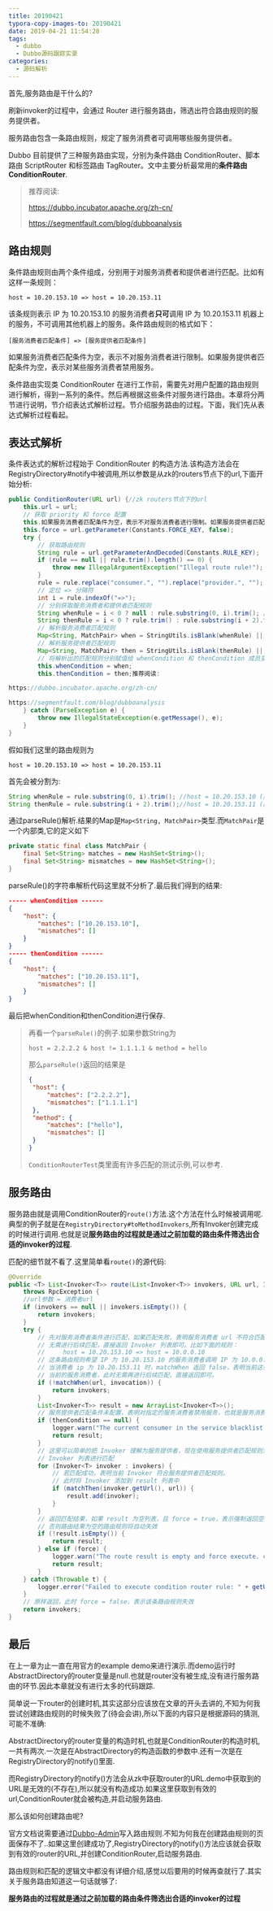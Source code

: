 ```yaml
---
title: 20190421
typora-copy-images-to: 20190421
date: 2019-04-21 11:54:28
tags:
  - dubbo
  - Dubbo源码跟踪实录
categories:
  - 源码解析
---
```


首先,服务路由是干什么的?

刷新invoker的过程中，会通过 Router 进行服务路由，筛选出符合路由规则的服务提供者。

服务路由包含一条路由规则，规定了服务消费者可调用哪些服务提供者。

Dubbo 目前提供了三种服务路由实现，分别为条件路由 ConditionRouter、脚本路由 ScriptRouter 和标签路由 TagRouter。文中主要分析最常用的**条件路由 ConditionRouter**.



> 推荐阅读:
>
> <https://dubbo.incubator.apache.org/zh-cn/>
>
> <https://segmentfault.com/blog/dubboanalysis>

## 路由规则

条件路由规则由两个条件组成，分别用于对服务消费者和提供者进行匹配。比如有这样一条规则：

```
host = 10.20.153.10 => host = 10.20.153.11
```

该条规则表示 IP 为 10.20.153.10 的服务消费者**只可**调用 IP 为 10.20.153.11 机器上的服务，不可调用其他机器上的服务。条件路由规则的格式如下：

```
[服务消费者匹配条件] => [服务提供者匹配条件]
```

如果服务消费者匹配条件为空，表示不对服务消费者进行限制。如果服务提供者匹配条件为空，表示对某些服务消费者禁用服务。

条件路由实现类 ConditionRouter 在进行工作前，需要先对用户配置的路由规则进行解析，得到一系列的条件。然后再根据这些条件对服务进行路由。本章将分两节进行说明，节介绍表达式解析过程。节介绍服务路由的过程。下面，我们先从表达式解析过程看起。

## 表达式解析

条件表达式的解析过程始于 ConditionRouter 的构造方法.该构造方法会在RegistryDirectory#notify中被调用,所以参数是从zk的routers节点下的url,下面开始分析:

```java
public ConditionRouter(URL url) {//zk routers节点下的url
    this.url = url;
    // 获取 priority 和 force 配置
    this.如果服务消费者匹配条件为空，表示不对服务消费者进行限制。如果服务提供者匹配条件为空，表示对某些服务消费者禁用服务。priority = url.getParameter(Constants.PRIORITY_KEY, 0);
    this.force = url.getParameter(Constants.FORCE_KEY, false);
    try {
        // 获取路由规则
        String rule = url.getParameterAndDecoded(Constants.RULE_KEY);
        if (rule == null || rule.trim().length() == 0) {
            throw new IllegalArgumentException("Illegal route rule!");
        }
        rule = rule.replace("consumer.", "").replace("provider.", "");
        // 定位 => 分隔符
        int i = rule.indexOf("=>");
        // 分别获取服务消费者和提供者匹配规则
        String whenRule = i < 0 ? null : rule.substring(0, i).trim(); //host = 10.20.153.10 (服务消费者匹配条件)
        String thenRule = i < 0 ? rule.trim() : rule.substring(i + 2).trim();//host = 10.20.153.11 (服务提供者匹配条件)
        // 解析服务消费者匹配规则
        Map<String, MatchPair> when = StringUtils.isBlank(whenRule) || "true".equals(whenRule) ? new HashMap<String, MatchPair>() : parseRule(whenRule);
        // 解析服务提供者匹配规则
        Map<String, MatchPair> then = StringUtils.isBlank(thenRule) || "false".equals(thenRule) ? null : parseRule(thenRule);
        // 将解析出的匹配规则分别赋值给 whenCondition 和 thenCondition 成员变量
        this.whenCondition = when; 
        this.thenCondition = then;推荐阅读:

https://dubbo.incubator.apache.org/zh-cn/

https://segmentfault.com/blog/dubboanalysis
    } catch (ParseException e) {
        throw new IllegalStateException(e.getMessage(), e);
    }
}
```

假如我们这里的路由规则为

```
host = 10.20.153.10 => host = 10.20.153.11
```

首先会被分割为:

```java
String whenRule = rule.substring(0, i).trim(); //host = 10.20.153.10 (服务消费者匹配条件)
String thenRule = rule.substring(i + 2).trim();//host = 10.20.153.11 (服务提供者匹配条件
```

通过parseRule()解析.结果的Map是`Map<String, MatchPair>`类型.而`MatchPair`是一个内部类,它的定义如下

```java
private static final class MatchPair {
    final Set<String> matches = new HashSet<String>();
    final Set<String> mismatches = new HashSet<String>();
}
```

parseRule()的字符串解析代码这里就不分析了.最后我们得到的结果:

```json
----- whenCondition ------
{
    "host": {
        "matches": ["10.20.153.10"],
        "mismatches": []
    }
}
----- thenCondition ------
{
    "host": {
        "matches": ["10.20.153.11"],
        "mismatches": []
    }
}
```

最后把whenCondition和thenCondition进行保存.

> 再看一个`parseRule()`的例子.如果参数String为
>
> ```
> host = 2.2.2.2 & host != 1.1.1.1 & method = hello
> ```
>
> 那么`parseRule()`返回的结果是
>
> ```json
> {
>  "host": {
>      "matches": ["2.2.2.2"],
>      "mismatches": ["1.1.1.1"]
>  },
>  "method": {
>      "matches": ["hello"],
>      "mismatches": []
>  }
> }
> ```
>
> `ConditionRouterTest`类里面有许多匹配的测试示例,可以参考.

## 服务路由

服务路由就是调用ConditionRouter的`route()`方法.这个方法在什么时候被调用呢.典型的例子就是在`RegistryDirectory#toMethodInvokers`,所有Invoker创建完成的时候进行调用.也就是说**服务路由的过程就是通过之前加载的路由条件筛选出合适的invoker的过程**.

匹配的细节就不看了.这里简单看`route()`的源代码:

```java
@Override
public <T> List<Invoker<T>> route(List<Invoker<T>> invokers, URL url, Invocation invocation)
    throws RpcException {
    //url参数 = 消费者url
    if (invokers == null || invokers.isEmpty()) {
        return invokers;
    }
    try {
        // 先对服务消费者条件进行匹配，如果匹配失败，表明服务消费者 url 不符合匹配规则，
        // 无需进行后续匹配，直接返回 Invoker 列表即可。比如下面的规则：
        //     host = 10.20.153.10 => host = 10.0.0.10
        // 这条路由规则希望 IP 为 10.20.153.10 的服务消费者调用 IP 为 10.0.0.10 机器上的服务。
        // 当消费者 ip 为 10.20.153.11 时，matchWhen 返回 false，表明当前这条路由规则不适用于
        // 当前的服务消费者，此时无需再进行后续匹配，直接返回即可。
        if (!matchWhen(url, invocation)) {
            return invokers;
        }
        List<Invoker<T>> result = new ArrayList<Invoker<T>>();
        // 服务提供者匹配条件未配置，表明对指定的服务消费者禁用服务，也就是服务消费者在黑名单中
        if (thenCondition == null) {
            logger.warn("The current consumer in the service blacklist. consumer: " + NetUtils.getLocalHost() + ", service: " + url.getServiceKey());
            return result;
        }
        // 这里可以简单的把 Invoker 理解为服务提供者，现在使用服务提供者匹配规则对
        // Invoker 列表进行匹配
        for (Invoker<T> invoker : invokers) {
            // 若匹配成功，表明当前 Invoker 符合服务提供者匹配规则。
            // 此时将 Invoker 添加到 result 列表中
            if (matchThen(invoker.getUrl(), url)) {
                result.add(invoker);
            }
        }
        // 返回匹配结果，如果 result 为空列表，且 force = true，表示强制返回空列表，
        // 否则路由结果为空的路由规则将自动失效
        if (!result.isEmpty()) {
            return result;
        } else if (force) {
            logger.warn("The route result is empty and force execute. consumer: " + NetUtils.getLocalHost() + ", service: " + url.getServiceKey() + ", router: " + url.getParameterAndDecoded(Constants.RULE_KEY));
            return result;
        }
    } catch (Throwable t) {
        logger.error("Failed to execute condition router rule: " + getUrl() + ", invokers: " + invokers + ", cause: " + t.getMessage(), t);
    }
    // 原样返回，此时 force = false，表示该条路由规则失效
    return invokers;
}
```

## 最后

在上一章为止一直在用官方的example demo来进行演示.而demo运行时AbstractDirectory的router变量是null.也就是router没有被生成,没有进行服务路由的环节.因此本章就没有进行太多的代码跟踪.

简单说一下router的创建时机,其实这部分应该放在文章的开头去讲的,不知为何我尝试创建路由规则的时候失败了(待会会讲),所以下面的内容只是根据源码的猜测,可能不准确:

AbstractDirectory的router变量的构造时机,也就是ConditionRouter的构造时机,一共有两次.一次是在AbstractDirectory的构造函数的参数中.还有一次是在RegistryDirectory的notify()里面.

而RegistryDirectory的notify()方法会从zk中获取router的URL.demo中获取到的URL是无效的(不存在),所以就没有构造成功.如果这里获取到有效的url,ConditionRouter就会被构造,并启动服务路由.

那么该如何创建路由呢?

官方文档说需要通过[Dubbo-Admin](https://github.com/apache/incubator-dubbo-admin)写入路由规则.不知为何我在创建路由规则的页面保存不了..如果这里创建成功了,RegistryDirectory的notify()方法应该就会获取到有效的router的URL,并创建ConditionRouter,启动服务路由.



路由规则和匹配的逻辑文中都没有详细介绍,感觉以后要用的时候再查就行了.其实关于服务路由知道这一句话就够了:

**服务路由的过程就是通过之前加载的路由条件筛选出合适的invoker的过程**

